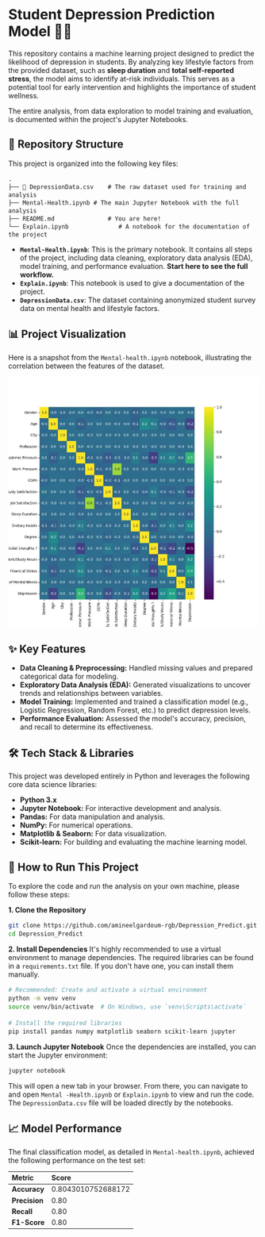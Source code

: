 # Student Depression Prediction Model 🧠💤

This repository contains a machine learning project designed to predict the likelihood of depression in students. By analyzing key lifestyle factors from the provided dataset, such as **sleep duration** and **total self-reported stress**, the model aims to identify at-risk individuals. This serves as a potential tool for early intervention and highlights the importance of student wellness.

The entire analysis, from data exploration to model training and evaluation, is documented within the project's Jupyter Notebooks.

## 📂 Repository Structure

This project is organized into the following key files:

```
.
├── 📄 DepressionData.csv    # The raw dataset used for training and analysis
├── Mental-Health.ipynb # The main Jupyter Notebook with the full analysis
├── README.md               # You are here!
└── Explain.ipynb              # A notebook for the documentation of the project
```

* **`Mental-Health.ipynb`**: This is the primary notebook. It contains all steps of the project, including data cleaning, exploratory data analysis (EDA), model training, and performance evaluation. **Start here to see the full workflow.**
* **`Explain.ipynb`**: This notebook is used to give a documentation of the project.
* **`DepressionData.csv`**: The dataset containing anonymized student survey data on mental health and lifestyle factors.

## 📊 Project Visualization

Here is a snapshot from the `Mental-health.ipynb` notebook, illustrating the correlation between the features of the dataset.

![Project Screenshot](HeatMap.jpg "project-structure")

## ✨ Key Features

* **Data Cleaning & Preprocessing:** Handled missing values and prepared categorical data for modeling.
* **Exploratory Data Analysis (EDA):** Generated visualizations to uncover trends and relationships between variables.
* **Model Training:** Implemented and trained a classification model (e.g., Logistic Regression, Random Forest, etc.) to predict depression levels.
* **Performance Evaluation:** Assessed the model's accuracy, precision, and recall to determine its effectiveness.

## 🛠️ Tech Stack & Libraries

This project was developed entirely in Python and leverages the following core data science libraries:

* **Python 3.x**
* **Jupyter Notebook:** For interactive development and analysis.
* **Pandas:** For data manipulation and analysis.
* **NumPy:** For numerical operations.
* **Matplotlib & Seaborn:** For data visualization.
* **Scikit-learn:** For building and evaluating the machine learning model.

## 🚀 How to Run This Project

To explore the code and run the analysis on your own machine, please follow these steps:

**1. Clone the Repository**

```bash
git clone https://github.com/amineelgardoum-rgb/Depression_Predict.git
cd Depression_Predict
```

**2. Install Dependencies**
It's highly recommended to use a virtual environment to manage dependencies. The required libraries can be found in a `requirements.txt` file. If you don't have one, you can install them manually.

```bash
# Recommended: Create and activate a virtual environment
python -m venv venv
source venv/bin/activate  # On Windows, use `venv\Scripts\activate`

# Install the required libraries
pip install pandas numpy matplotlib seaborn scikit-learn jupyter
```

**3. Launch Jupyter Notebook**
Once the dependencies are installed, you can start the Jupyter environment:

```bash
jupyter notebook
```

This will open a new tab in your browser. From there, you can navigate to and open `Mental -Health.ipynb` or `Explain.ipynb` to view and run the code. The `DepressionData.csv` file will be loaded directly by the notebooks.

## 📈 Model Performance

The final classification model, as detailed in `Mental-health.ipynb`, achieved the following performance on the test set:

| Metric              | Score              |
| :------------------ | :----------------- |
| **Accuracy**  | 0.8043010752688172 |
| **Precision** | 0.80               |
| **Recall**    | 0.80               |
| **F1-Score**  | 0.80               |
